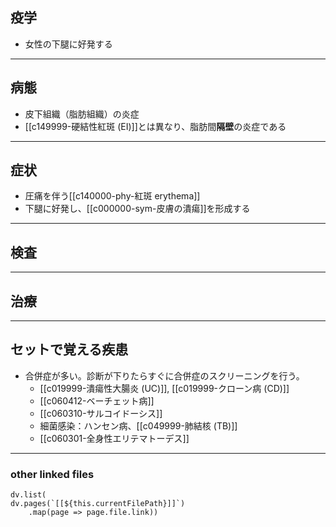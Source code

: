 ## 疫学
- 女性の下腿に好発する
---
## 病態
- 皮下組織（脂肪組織）の炎症
- [[c149999-硬結性紅斑 (EI)]]とは異なり、脂肪間**隔壁**の炎症である
---
## 症状
- 圧痛を伴う[[c140000-phy-紅斑 erythema]]
- 下腿に好発し、[[c000000-sym-皮膚の潰瘍]]を形成する
---
## 検査
---
## 治療
---
## セットで覚える疾患
- 合併症が多い。診断が下りたらすぐに合併症のスクリーニングを行う。
	- [[c019999-潰瘍性大腸炎 (UC)]], [[c019999-クローン病 (CD)]]
	- [[c060412-ベーチェット病]]
	- [[c060310-サルコイドーシス]]
	- 細菌感染：ハンセン病、[[c049999-肺結核 (TB)]]
	- [[c060301-全身性エリテマトーデス]]
---
### other linked files
```dataviewjs
dv.list(
dv.pages(`[[${this.currentFilePath}]]`)
	.map(page => page.file.link))
```
